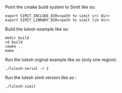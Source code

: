 Point the cmake build system to Simit like so:

    export SIMIT_INCLUDE_DIR=<path to simit src dir>
    export SIMIT_LIBRARY_DIR=<path to simit lib dir>

Build the lulesh example like so:

    mkdir build
    cd build
    cmake ..
    make

Run the lulesh orginal example like so (only one region):

    ./lulesh-serial -r 1 


Run the lulesh simit version like so :

    ./lulesh-simit 
